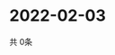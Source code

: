 # 2022-02-03
  共 0条

  <!-- BEGIN -->
  <!-- 最后更新时间Thu Feb 03 2022 08:06:14 GMT+0000 (Coordinated Universal Time) -->
  
  <!-- END -->
  
  